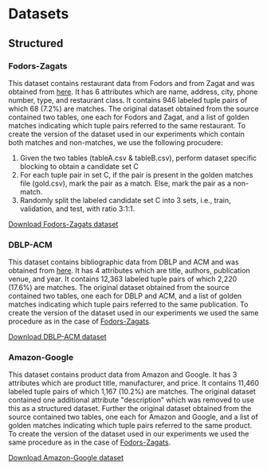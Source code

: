 # Datasets

## Structured

### Fodors-Zagats

This dataset contains restaurant data from Fodors and from Zagat and was obtained from [here](http://www.cs.utexas.edu/users/ml/riddle/data.html). It has 6 attributes which are name, address, city, phone number, type, and restaurant class. It contains 946 labeled tuple pairs of which 68 (7.2%) are matches. The original dataset obtained from the source contained two tables, one each for Fodors and Zagat, and a list of golden matches indicating which tuple pairs referred to the same restaurant. To create the version of the dataset used in our experiments which contain both matches and non-matches, we use the following procudere:

1. Given the two tables (tableA.csv & tableB.csv), perform dataset specific blocking to obtain a candidate set C
2. For each tuple pair in set C, if the pair is present in the golden matches file (gold.csv), mark the pair as a match. Else, mark the pair as a non-match.
3. Randomly split the labeled candidate set C into 3 sets, i.e., train, validation, and test, with ratio 3:1:1.

[Download Fodors-Zagats dataset]()

### DBLP-ACM

This dataset contains bibliographic data from DBLP and ACM and was obtained from [here](https://dbs.uni-leipzig.de/en/research/projects/object_matching/fever/benchmark_datasets_for_entity_resolution). It has 4 attributes which are title, authors, publication venue, and year. It contains 12,363 labeled tuple pairs of which 2,220 (17.6%) are matches. The original dataset obtained from the source contained two tables, one each for DBLP and ACM, and a list of golden matches indicating which tuple pairs referred to the same publication. To create the version of the dataset used in our experiments we used the same procedure as in the case of [Fodors-Zagats](#Fodors-Zagats).

[Download DBLP-ACM dataset]()

### Amazon-Google

This dataset contains product data from Amazon and Google. It has 3 attributes which are product title, manufacturer, and price. It contains 11,460 labeled tuple pairs of which 1,167 (10.2%) are matches. The original dataset contained one additional attribute "description" which was removed to use this as a structured dataset. Further the original dataset obtained from the source contained two tables, one each for Amazon and Google, and a list of golden matches indicating which tuple pairs referred to the same product. To create the version of the dataset used in our experiments we used the same procedure as in the case of [Fodors-Zagats](#Fodors-Zagats).

[Download Amazon-Google dataset]()

